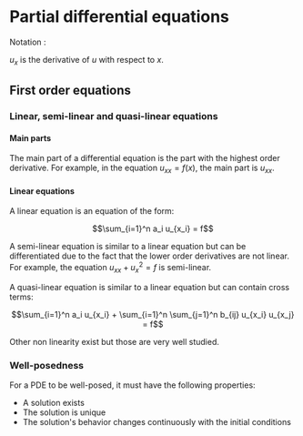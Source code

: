# Partial differential equations

Notation : 

$u_x$ is the derivative of $u$ with respect to $x$.

## First order equations

### Linear, semi-linear and quasi-linear equations

#### Main parts

The main part of a differential equation is the part with the highest order derivative. For example, in the equation $u_{xx} = f(x)$, the main part is $u_{xx}$.

#### Linear equations

A linear equation is an equation of the form:

$$\sum_{i=1}^n a_i u_{x_i} = f$$

A semi-linear equation is similar to a linear equation but can be differentiated due to the fact that the lower order derivatives are not linear. For example, the equation $u_{xx} + u_x^2 = f$ is semi-linear.

A quasi-linear equation is similar to a linear equation but can contain cross terms:

$$\sum_{i=1}^n a_i u_{x_i} + \sum_{i=1}^n \sum_{j=1}^n b_{ij} u_{x_i} u_{x_j} = f$$

Other non linearity exist but those are very well studied.

### Well-posedness

For a PDE to be well-posed, it must have the following properties:

  * A solution exists
  * The solution is unique
  * The solution's behavior changes continuously with the initial conditions


